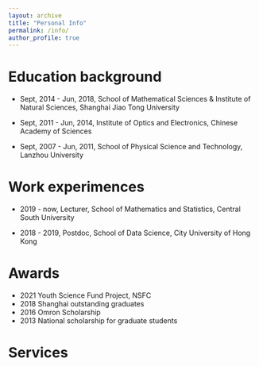 ```yaml
---
layout: archive
title: "Personal Info"
permalink: /info/
author_profile: true
---
```



Education background
======
- Sept, 2014 - Jun, 2018, School of Mathematical Sciences & Institute of Natural Sciences, Shanghai Jiao Tong University

- Sept, 2011 - Jun, 2014, Institute of Optics and Electronics, Chinese Academy of Sciences 

- Sept, 2007 - Jun, 2011, School of Physical Science and Technology, Lanzhou University


Work experimences
======
- 2019 - now,  Lecturer, School of Mathematics and Statistics, Central South University

- 2018 - 2019, Postdoc, School of Data Science, City University of Hong Kong

Awards
======
- 2021 Youth Science Fund Project, NSFC
- 2018 Shanghai outstanding graduates
- 2016 Omron Scholarship 
- 2013 National scholarship for graduate students

Services
======
